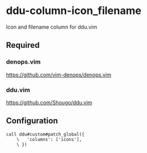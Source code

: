 # ddu-column-icon_filename

Icon and filename column for ddu.vim

## Required

### denops.vim

https://github.com/vim-denops/denops.vim

### ddu.vim

https://github.com/Shougo/ddu.vim

## Configuration

```vim
call ddu#custom#patch_global({
    \   'columns': ['icons'],
    \ })
```
